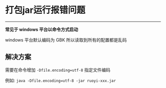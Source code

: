 # 打包jar运行报错问题
- - -

**常见于 windows 平台以命令方式启动**

windows 平台默认编码为 GBK 所以读取到所有的配置都是乱码

## 解决方案

需要在命令增加 `-Dfile.encoding=utf-8` 指定文件编码

例如: `java -Dfile.encoding=utf-8 -jar ruoyi-xxx.jar`
